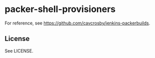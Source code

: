 # packer-shell-provisioners

For reference, see https://github.com/cavcrosby/jenkins-packerbuilds.

## License

See LICENSE.
